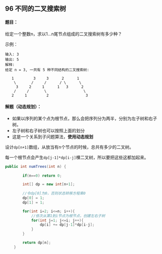 ## 96 不同的二叉搜索树

#### 题目：

给定一个整数n，求以1...n尾节点组成的二叉搜索树有多少种？

示例：

```
输入: 3
输出: 5
解释:
给定 n = 3, 一共有 5 种不同结构的二叉搜索树:

   1         3     3      2      1
    \       /     /      / \      \
     3     2     1      1   3      2
    /     /       \                 \
   2     1         2                 3
```

#### 解题（动态规划）：

- 如果以序列的某个点为根节点，那么会把序列分为两半，分别为左子树和右子树。
- 左子树和右子树也可以按照上面的划分
- 这是一个关系到子问题算法，**使用动态规划**



设计`dp[n+1]`数组，从放当有n个节点的时候，总共有多少的二叉树。

每一个根节点会产生`dp[j-1]*dp[i-j]`棵二叉树，所以要把这些这都加起来。

```java
public int numTrees(int n) {
        
        if(n==0) return 0;

        int[] dp = new int[n+1];
        
        //令dp[0]为0，否则状态转移方程乘0
        dp[0] = 1;
        dp[1] = 1;

        for(int i=2; i<=n; i++){
            //依次从第1到i节点为根节点，创建左右子树
            for(int j=1; j<=i; j++){
                dp[i] += dp[j-1]*dp[i-j];
            }
        }

        return dp[n];
    }
```

